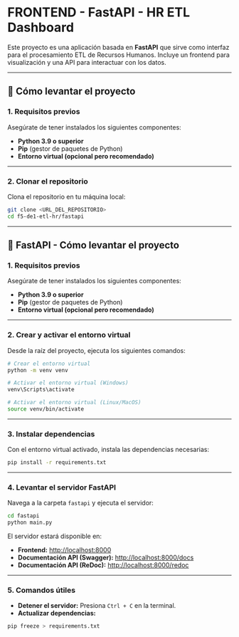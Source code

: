 # FRONTEND - FastAPI - HR ETL Dashboard

Este proyecto es una aplicación basada en **FastAPI** que sirve como interfaz para el procesamiento ETL de Recursos Humanos. Incluye un frontend para visualización y una API para interactuar con los datos.

---

## 🚀 **Cómo levantar el proyecto**

### **1. Requisitos previos**
Asegúrate de tener instalados los siguientes componentes:
- **Python 3.9 o superior**
- **Pip** (gestor de paquetes de Python)
- **Entorno virtual (opcional pero recomendado)**

---

### **2. Clonar el repositorio**
Clona el repositorio en tu máquina local:

```bash
git clone <URL_DEL_REPOSITORIO>
cd f5-de1-etl-hr/fastapi
```

---

## 📂 **FastAPI - Cómo levantar el proyecto**

### **1. Requisitos previos**
Asegúrate de tener instalados los siguientes componentes:
- **Python 3.9 o superior**
- **Pip** (gestor de paquetes de Python)
- **Entorno virtual (opcional pero recomendado)**

---

### **2. Crear y activar el entorno virtual**
Desde la raíz del proyecto, ejecuta los siguientes comandos:

```bash
# Crear el entorno virtual
python -m venv venv

# Activar el entorno virtual (Windows)
venv\Scripts\activate

# Activar el entorno virtual (Linux/MacOS)
source venv/bin/activate
```

---

### **3. Instalar dependencias**
Con el entorno virtual activado, instala las dependencias necesarias:

```bash
pip install -r requirements.txt
```

---

### **4. Levantar el servidor FastAPI**
Navega a la carpeta `fastapi` y ejecuta el servidor:

```bash
cd fastapi
python main.py
```

El servidor estará disponible en:
- **Frontend:** [http://localhost:8000](http://localhost:8000)
- **Documentación API (Swagger):** [http://localhost:8000/docs](http://localhost:8000/docs)
- **Documentación API (ReDoc):** [http://localhost:8000/redoc](http://localhost:8000/redoc)

---

### **5. Comandos útiles**

- **Detener el servidor:** Presiona `Ctrl + C` en la terminal.
- **Actualizar dependencias:**

```bash
pip freeze > requirements.txt
```
